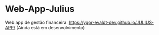 # Web-App-Julius
Web app de gestão financeira: https://ygor-evaldt-dev.github.io/JULIUS-APP/
(Ainda está em desenvolvimento)
